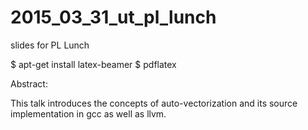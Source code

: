 # 2015_03_31_ut_pl_lunch
slides for PL Lunch

$ apt-get install latex-beamer
$ pdflatex

Abstract:

This talk introduces the concepts of auto-vectorization and its source implementation in
gcc as well as llvm.

